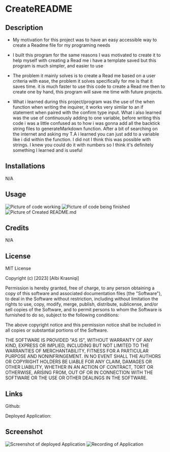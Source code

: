 # CreateREADME

## Description

* My motivation for this project was to have an easy accessible way to create a Readme file for my programing needs

* I built this program for the same reasons I was motivated to create it to help myself with creating a Read me i have a template saved but this program is much simpler,
and easier to use

* The problem it mainly solves is to create a Read me based on a user criteria with ease, the problem it solves specifically for me is that it saves time.  it is much faster
to use this code to create a Read me then to create one by hand, this program will save me time with future projects.

* What i learned during this project/program was the use of the when function when writing the inquirer, it works very similar to an if statement when paired with the confirm
type input.  What i also learned was the use of continuously adding to one variable, before writing this code i was a little confused as to how i was gonna add all the backtick string
files to generateMarkdown function.  After a bit of searching on the internet and asking my T.A i learned you can just add to a variable like i did within the function.  I did not
I think this was possible with strings. I knew you could do it with numbers so I think it's definitely something I learned and is useful


## Installations

N/A

## Usage

![Picture of code working]()
![Picture of code being finished]()
![Picture of Created README.md]()

## Credits

N/A

## License

MIT License

Copyright (c) [2023] [Albi Krasniqi]

Permission is hereby granted, free of charge, to any person obtaining a copy
of this software and associated documentation files (the "Software"), to deal
in the Software without restriction, including without limitation the rights
to use, copy, modify, merge, publish, distribute, sublicense, and/or sell
copies of the Software, and to permit persons to whom the Software is
furnished to do so, subject to the following conditions:

The above copyright notice and this permission notice shall be included in all
copies or substantial portions of the Software.

THE SOFTWARE IS PROVIDED "AS IS", WITHOUT WARRANTY OF ANY KIND, EXPRESS OR
IMPLIED, INCLUDING BUT NOT LIMITED TO THE WARRANTIES OF MERCHANTABILITY,
FITNESS FOR A PARTICULAR PURPOSE AND NONINFRINGEMENT. IN NO EVENT SHALL THE
AUTHORS OR COPYRIGHT HOLDERS BE LIABLE FOR ANY CLAIM, DAMAGES OR OTHER
LIABILITY, WHETHER IN AN ACTION OF CONTRACT, TORT OR OTHERWISE, ARISING FROM,
OUT OF OR IN CONNECTION WITH THE SOFTWARE OR THE USE OR OTHER DEALINGS IN THE
SOFTWARE.

## Links

Github:

Deployed Application: 

## Screenshot

![Screenshot of deployed Application]()
![Recording of Application]()